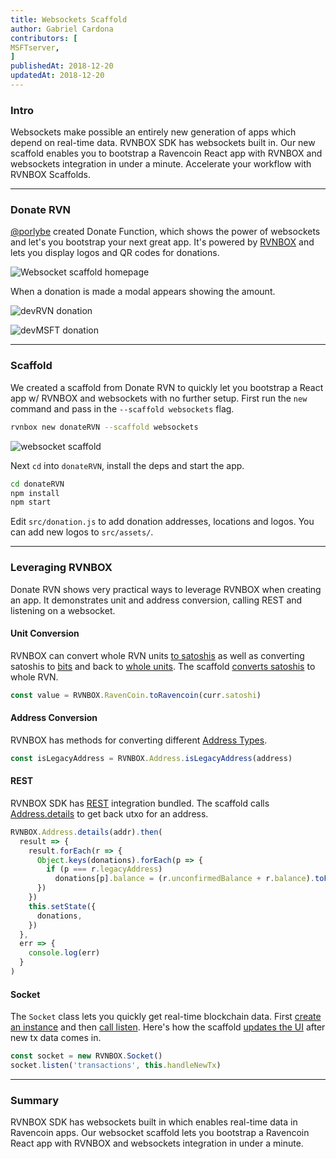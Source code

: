 ```yaml
---
title: Websockets Scaffold
author: Gabriel Cardona
contributors: [
MSFTserver,
]
publishedAt: 2018-12-20
updatedAt: 2018-12-20
---
```


### Intro

Websockets make possible an entirely new generation of apps which depend on real-time data. RVNBOX SDK has websockets built in. Our new scaffold enables you to bootstrap a Ravencoin React app with RVNBOX and websockets integration in under a minute. Accelerate your workflow with RVNBOX Scaffolds.

---

### Donate RVN

[@porlybe](https://twitter.com/porlybe) created Donate Function, which shows the power of websockets and let's you bootstrap your next great app. It's powered by [RVNBOX](/rvnbox) and lets you display logos and QR codes for donations.

![Websocket scaffold homepage](/images/websocket-scaffold-3.png)

When a donation is made a modal appears showing the amount.

![devRVN donation](/images/websocket-scaffold-1.png)

![devMSFT donation](/images/websocket-scaffold-2.png)

---

### Scaffold

We created a scaffold from Donate RVN to quickly let you bootstrap a React app w/ RVNBOX and websockets with no further setup. First run the `new` command and pass in the `--scaffold websockets` flag.

```bash
rvnbox new donateRVN --scaffold websockets
```

![websocket scaffold](/images/websocket-scaffold-4.png)

Next `cd` into `donateRVN`, install the deps and start the app.

```bash
cd donateRVN
npm install
npm start
```

Edit `src/donation.js` to add donation addresses, locations and logos. You can add new logos to `src/assets/`.

---

### Leveraging RVNBOX

Donate RVN shows very practical ways to leverage RVNBOX when creating an app. It demonstrates unit and address conversion, calling REST and listening on a websocket.

#### Unit Conversion

RVNBOX can convert whole RVN units [to satoshis](/rvnbox/docs/ravencoin/#tosatoshi) as well as converting satoshis to [bits](/rvnbox/docs/ravencoin/#tobits) and back to [whole units](/rvnbox/docs/ravencoin/#toravencoin). The scaffold [converts satoshis](https://github.com/raven-community/rvnbox-scaffold-websockets/blob/master/src/App.js#L50) to whole RVN.

```javascript
const value = RVNBOX.RavenCoin.toRavencoin(curr.satoshi)
```

#### Address Conversion

RVNBOX has methods for converting different [Address Types](/rvnbox/docs/address/).
```javascript
const isLegacyAddress = RVNBOX.Address.isLegacyAddress(address)
```

#### REST

RVNBOX SDK has [REST](http://rest.ravencoin.online) integration bundled. The scaffold calls [Address.details](https://github.com/raven-community/rvnbox-scaffold-websockets/blob/master/src/App.js#L121) to get back utxo for an address.

```javascript
RVNBOX.Address.details(addr).then(
  result => {
    result.forEach(r => {
      Object.keys(donations).forEach(p => {
        if (p === r.legacyAddress)
          donations[p].balance = (r.unconfirmedBalance + r.balance).toFixed(8)
      })
    })
    this.setState({
      donations,
    })
  },
  err => {
    console.log(err)
  }
)
```

#### Socket

The `Socket` class lets you quickly get real-time blockchain data. First [create an instance](/rvnbox/docs/socket/#constructor) and then [call listen](/rvnbox/docs/socket/#listen). Here's how the scaffold [updates the UI](https://github.com/raven-community/rvnbox-scaffold-websockets/blob/master/src/App.js#L81) after new tx data comes in.

```javascript
const socket = new RVNBOX.Socket()
socket.listen('transactions', this.handleNewTx)
```

---

### Summary

RVNBOX SDK has websockets built in which enables real-time data in Ravencoin apps. Our websocket scaffold lets you bootstrap a Ravencoin React app with RVNBOX and websockets integration in under a minute.
